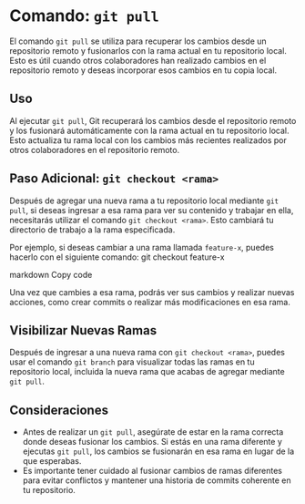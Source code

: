 # Comando: `git pull`

El comando `git pull` se utiliza para recuperar los cambios desde un repositorio remoto y fusionarlos con la rama actual en tu repositorio local. Esto es útil cuando otros colaboradores han realizado cambios en el repositorio remoto y deseas incorporar esos cambios en tu copia local.

## Uso
Al ejecutar `git pull`, Git recuperará los cambios desde el repositorio remoto y los fusionará automáticamente con la rama actual en tu repositorio local. Esto actualiza tu rama local con los cambios más recientes realizados por otros colaboradores en el repositorio remoto.

## Paso Adicional: `git checkout <rama>`

Después de agregar una nueva rama a tu repositorio local mediante `git pull`, si deseas ingresar a esa rama para ver su contenido y trabajar en ella, necesitarás utilizar el comando `git checkout <rama>`. Esto cambiará tu directorio de trabajo a la rama especificada.

Por ejemplo, si deseas cambiar a una rama llamada `feature-x`, puedes hacerlo con el siguiente comando:
git checkout feature-x

markdown
Copy code

Una vez que cambies a esa rama, podrás ver sus cambios y realizar nuevas acciones, como crear commits o realizar más modificaciones en esa rama.

## Visibilizar Nuevas Ramas
Después de ingresar a una nueva rama con `git checkout <rama>`, puedes usar el comando `git branch` para visualizar todas las ramas en tu repositorio local, incluida la nueva rama que acabas de agregar mediante `git pull`.

## Consideraciones
- Antes de realizar un `git pull`, asegúrate de estar en la rama correcta donde deseas fusionar los cambios. Si estás en una rama diferente y ejecutas `git pull`, los cambios se fusionarán en esa rama en lugar de la que esperabas.
- Es importante tener cuidado al fusionar cambios de ramas diferentes para evitar conflictos y mantener una historia de commits coherente en tu repositorio.
